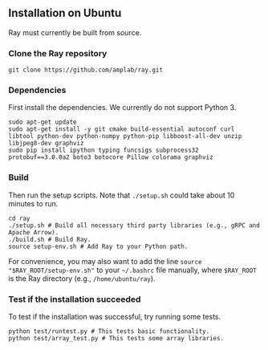 ## Installation on Ubuntu

Ray must currently be built from source.

### Clone the Ray repository

```
git clone https://github.com/amplab/ray.git
```

### Dependencies

First install the dependencies. We currently do not support Python 3.

```
sudo apt-get update
sudo apt-get install -y git cmake build-essential autoconf curl libtool python-dev python-numpy python-pip libboost-all-dev unzip libjpeg8-dev graphviz
sudo pip install ipython typing funcsigs subprocess32 protobuf==3.0.0a2 boto3 botocore Pillow colorama graphviz
```

### Build

Then run the setup scripts. Note that `./setup.sh` could take about 10 minutes
to run.

```
cd ray
./setup.sh # Build all necessary third party libraries (e.g., gRPC and Apache Arrow).
./build.sh # Build Ray.
source setup-env.sh # Add Ray to your Python path.
```

For convenience, you may also want to add the line `source
"$RAY_ROOT/setup-env.sh"` to your `~/.bashrc` file manually, where `$RAY_ROOT`
is the Ray directory (e.g., `/home/ubuntu/ray`).

### Test if the installation succeeded

To test if the installation was successful, try running some tests.

```
python test/runtest.py # This tests basic functionality.
python test/array_test.py # This tests some array libraries.
```
